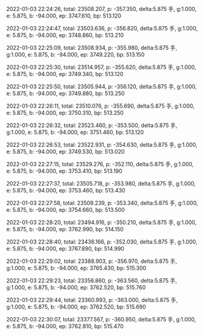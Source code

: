 2022-01-03 22:24:26, total: 23508.207, p: -357.350, delta:5.875 手, g:1.000, e: 5.875, b: -94.000, ep: 3747.610, bp: 513.120

2022-01-03 22:24:47, total: 23503.636, p: -356.820, delta:5.875 手, g:1.000, e: 5.875, b: -94.000, ep: 3748.860, bp: 513.210

2022-01-03 22:25:09, total: 23508.934, p: -355.980, delta:5.875 手, g:1.000, e: 5.875, b: -94.000, ep: 3749.220, bp: 513.150

2022-01-03 22:25:30, total: 23514.957, p: -355.620, delta:5.875 手, g:1.000, e: 5.875, b: -94.000, ep: 3749.340, bp: 513.120

2022-01-03 22:25:50, total: 23505.944, p: -356.120, delta:5.875 手, g:1.000, e: 5.875, b: -94.000, ep: 3749.880, bp: 513.250

2022-01-03 22:26:11, total: 23510.076, p: -355.690, delta:5.875 手, g:1.000, e: 5.875, b: -94.000, ep: 3750.310, bp: 513.250

2022-01-03 22:26:32, total: 23523.460, p: -353.500, delta:5.875 手, g:1.000, e: 5.875, b: -94.000, ep: 3751.460, bp: 513.120

2022-01-03 22:26:53, total: 23522.931, p: -354.630, delta:5.875 手, g:1.000, e: 5.875, b: -94.000, ep: 3749.530, bp: 513.020

2022-01-03 22:27:15, total: 23529.276, p: -352.110, delta:5.875 手, g:1.000, e: 5.875, b: -94.000, ep: 3753.410, bp: 513.190

2022-01-03 22:27:37, total: 23505.718, p: -353.980, delta:5.875 手, g:1.000, e: 5.875, b: -94.000, ep: 3753.460, bp: 513.430

2022-01-03 22:27:58, total: 23509.239, p: -353.340, delta:5.875 手, g:1.000, e: 5.875, b: -94.000, ep: 3754.660, bp: 513.500

2022-01-03 22:28:20, total: 23494.916, p: -350.210, delta:5.875 手, g:1.000, e: 5.875, b: -94.000, ep: 3762.990, bp: 514.150

2022-01-03 22:28:40, total: 23436.166, p: -352.030, delta:5.875 手, g:1.000, e: 5.875, b: -94.000, ep: 3767.890, bp: 514.990

2022-01-03 22:29:02, total: 23388.903, p: -356.970, delta:5.875 手, g:1.000, e: 5.875, b: -94.000, ep: 3765.430, bp: 515.300

2022-01-03 22:29:23, total: 23356.860, p: -363.560, delta:5.875 手, g:1.000, e: 5.875, b: -94.000, ep: 3762.520, bp: 515.760

2022-01-03 22:29:44, total: 23360.993, p: -363.000, delta:5.875 手, g:1.000, e: 5.875, b: -94.000, ep: 3762.520, bp: 515.690

2022-01-03 22:30:07, total: 23377.567, p: -360.950, delta:5.875 手, g:1.000, e: 5.875, b: -94.000, ep: 3762.810, bp: 515.470